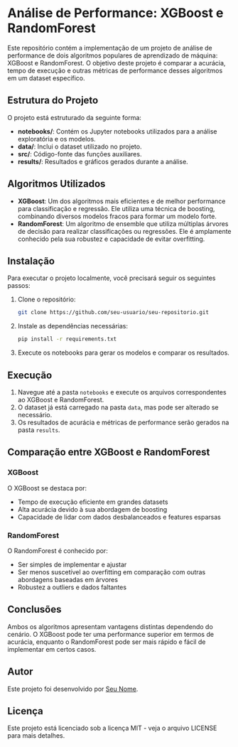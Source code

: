 
# Análise de Performance: XGBoost e RandomForest

Este repositório contém a implementação de um projeto de análise de performance de dois algoritmos populares de aprendizado de máquina: XGBoost e RandomForest. O objetivo deste projeto é comparar a acurácia, tempo de execução e outras métricas de performance desses algoritmos em um dataset específico.

## Estrutura do Projeto

O projeto está estruturado da seguinte forma:

- **notebooks/**: Contém os Jupyter notebooks utilizados para a análise exploratória e os modelos.
- **data/**: Inclui o dataset utilizado no projeto.
- **src/**: Código-fonte das funções auxiliares.
- **results/**: Resultados e gráficos gerados durante a análise.

## Algoritmos Utilizados

- **XGBoost**: Um dos algoritmos mais eficientes e de melhor performance para classificação e regressão. Ele utiliza uma técnica de boosting, combinando diversos modelos fracos para formar um modelo forte.
- **RandomForest**: Um algoritmo de ensemble que utiliza múltiplas árvores de decisão para realizar classificações ou regressões. Ele é amplamente conhecido pela sua robustez e capacidade de evitar overfitting.

## Instalação

Para executar o projeto localmente, você precisará seguir os seguintes passos:

1. Clone o repositório:
   ```bash
   git clone https://github.com/seu-usuario/seu-repositorio.git
   ```

2. Instale as dependências necessárias:
   ```bash
   pip install -r requirements.txt
   ```

3. Execute os notebooks para gerar os modelos e comparar os resultados.

## Execução

1. Navegue até a pasta `notebooks` e execute os arquivos correspondentes ao XGBoost e RandomForest.
2. O dataset já está carregado na pasta `data`, mas pode ser alterado se necessário.
3. Os resultados de acurácia e métricas de performance serão gerados na pasta `results`.

## Comparação entre XGBoost e RandomForest

### XGBoost

O XGBoost se destaca por:
- Tempo de execução eficiente em grandes datasets
- Alta acurácia devido à sua abordagem de boosting
- Capacidade de lidar com dados desbalanceados e features esparsas

### RandomForest

O RandomForest é conhecido por:
- Ser simples de implementar e ajustar
- Ser menos suscetível ao overfitting em comparação com outras abordagens baseadas em árvores
- Robustez a outliers e dados faltantes

## Conclusões

Ambos os algoritmos apresentam vantagens distintas dependendo do cenário. O XGBoost pode ter uma performance superior em termos de acurácia, enquanto o RandomForest pode ser mais rápido e fácil de implementar em certos casos.

## Autor

Este projeto foi desenvolvido por [Seu Nome](https://github.com/seu-usuario).

## Licença

Este projeto está licenciado sob a licença MIT - veja o arquivo LICENSE para mais detalhes.
